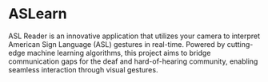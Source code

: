# ASLearn
ASL Reader is an innovative application that utilizes your camera to interpret American Sign Language (ASL) gestures in real-time. Powered by cutting-edge machine learning algorithms, this project aims to bridge communication gaps for the deaf and hard-of-hearing community, enabling seamless interaction through visual gestures.
